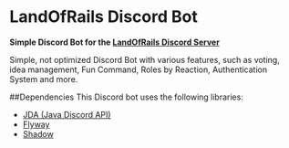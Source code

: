 # LandOfRails Discord Bot
 **Simple Discord Bot for the [LandOfRails Discord Server](https://discord.gg/hKMrchX)**
 
 Simple, not optimized Discord Bot with various features, such as voting, idea management, Fun Command, Roles by Reaction, Authentication System and more.

##Dependencies
This Discord bot uses the following libraries:
* [JDA (Java Discord API)](https://github.com/DV8FromTheWorld/JDA)
* [Flyway](https://flywaydb.org/)
* [Shadow](https://github.com/johnrengelman/shadow)